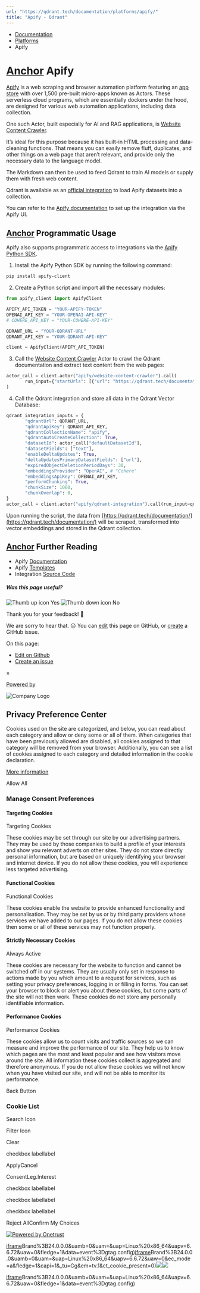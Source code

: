 ```yaml
---
url: "https://qdrant.tech/documentation/platforms/apify/"
title: "Apify - Qdrant"
---
```


- [Documentation](https://qdrant.tech/documentation/)
- [Platforms](https://qdrant.tech/documentation/platforms/)
- Apify

# [Anchor](https://qdrant.tech/documentation/platforms/apify/\#apify) Apify

[Apify](https://apify.com/) is a web scraping and browser automation platform featuring an [app store](https://apify.com/store) with over 1,500 pre-built micro-apps known as Actors. These serverless cloud programs, which are essentially dockers under the hood, are designed for various web automation applications, including data collection.

One such Actor, built especially for AI and RAG applications, is [Website Content Crawler](https://apify.com/apify/website-content-crawler).

It’s ideal for this purpose because it has built-in HTML processing and data-cleaning functions. That means you can easily remove fluff, duplicates, and other things on a web page that aren’t relevant, and provide only the necessary data to the language model.

The Markdown can then be used to feed Qdrant to train AI models or supply them with fresh web content.

Qdrant is available as an [official integration](https://apify.com/apify/qdrant-integration) to load Apify datasets into a collection.

You can refer to the [Apify documentation](https://docs.apify.com/platform/integrations/qdrant) to set up the integration via the Apify UI.

## [Anchor](https://qdrant.tech/documentation/platforms/apify/\#programmatic-usage) Programmatic Usage

Apify also supports programmatic access to integrations via the [Apify Python SDK](https://docs.apify.com/sdk/python/).

1. Install the Apify Python SDK by running the following command:



```sh
pip install apify-client

```

2. Create a Python script and import all the necessary modules:



```python
from apify_client import ApifyClient

APIFY_API_TOKEN = "YOUR-APIFY-TOKEN"
OPENAI_API_KEY = "YOUR-OPENAI-API-KEY"
# COHERE_API_KEY = "YOUR-COHERE-API-KEY"

QDRANT_URL = "YOUR-QDRANT-URL"
QDRANT_API_KEY = "YOUR-QDRANT-API-KEY"

client = ApifyClient(APIFY_API_TOKEN)

```

3. Call the [Website Content Crawler](https://apify.com/apify/website-content-crawler) Actor to crawl the Qdrant documentation and extract text content from the web pages:



```python
actor_call = client.actor("apify/website-content-crawler").call(
       run_input={"startUrls": [{"url": "https://qdrant.tech/documentation/"}]}
)

```

4. Call the Qdrant integration and store all data in the Qdrant Vector Database:



```python
qdrant_integration_inputs = {
       "qdrantUrl": QDRANT_URL,
       "qdrantApiKey": QDRANT_API_KEY,
       "qdrantCollectionName": "apify",
       "qdrantAutoCreateCollection": True,
       "datasetId": actor_call["defaultDatasetId"],
       "datasetFields": ["text"],
       "enableDeltaUpdates": True,
       "deltaUpdatesPrimaryDatasetFields": ["url"],
       "expiredObjectDeletionPeriodDays": 30,
       "embeddingsProvider": "OpenAI", # "Cohere"
       "embeddingsApiKey": OPENAI_API_KEY,
       "performChunking": True,
       "chunkSize": 1000,
       "chunkOverlap": 0,
}
actor_call = client.actor("apify/qdrant-integration").call(run_input=qdrant_integration_inputs)

```


Upon running the script, the data from [https://qdrant.tech/documentation/](https://qdrant.tech/documentation/) will be scraped, transformed into vector embeddings and stored in the Qdrant collection.

## [Anchor](https://qdrant.tech/documentation/platforms/apify/\#further-reading) Further Reading

- Apify [Documentation](https://docs.apify.com/)
- Apify [Templates](https://apify.com/templates)
- Integration [Source Code](https://github.com/apify/actor-vector-database-integrations)

##### Was this page useful?

![Thumb up icon](https://qdrant.tech/icons/outline/thumb-up.svg)
Yes
![Thumb down icon](https://qdrant.tech/icons/outline/thumb-down.svg)
No

Thank you for your feedback! 🙏

We are sorry to hear that. 😔 You can [edit](https://qdrant.tech/github.com/qdrant/landing_page/tree/master/qdrant-landing/content/documentation/platforms/apify.md) this page on GitHub, or [create](https://github.com/qdrant/landing_page/issues/new/choose) a GitHub issue.

On this page:

- [Edit on Github](https://github.com/qdrant/landing_page/tree/master/qdrant-landing/content/documentation/platforms/apify.md)
- [Create an issue](https://github.com/qdrant/landing_page/issues/new/choose)

×

[Powered by](https://qdrant.tech/)

![Company Logo](https://cdn.cookielaw.org/logos/static/ot_company_logo.png)

## Privacy Preference Center

Cookies used on the site are categorized, and below, you can read about each category and allow or deny some or all of them. When categories that have been previously allowed are disabled, all cookies assigned to that category will be removed from your browser.
Additionally, you can see a list of cookies assigned to each category and detailed information in the cookie declaration.


[More information](https://qdrant.tech/legal/privacy-policy/#cookies-and-web-beacons)

Allow All

### Manage Consent Preferences

#### Targeting Cookies

Targeting Cookies

These cookies may be set through our site by our advertising partners. They may be used by those companies to build a profile of your interests and show you relevant adverts on other sites. They do not store directly personal information, but are based on uniquely identifying your browser and internet device. If you do not allow these cookies, you will experience less targeted advertising.

#### Functional Cookies

Functional Cookies

These cookies enable the website to provide enhanced functionality and personalisation. They may be set by us or by third party providers whose services we have added to our pages. If you do not allow these cookies then some or all of these services may not function properly.

#### Strictly Necessary Cookies

Always Active

These cookies are necessary for the website to function and cannot be switched off in our systems. They are usually only set in response to actions made by you which amount to a request for services, such as setting your privacy preferences, logging in or filling in forms. You can set your browser to block or alert you about these cookies, but some parts of the site will not then work. These cookies do not store any personally identifiable information.

#### Performance Cookies

Performance Cookies

These cookies allow us to count visits and traffic sources so we can measure and improve the performance of our site. They help us to know which pages are the most and least popular and see how visitors move around the site. All information these cookies collect is aggregated and therefore anonymous. If you do not allow these cookies we will not know when you have visited our site, and will not be able to monitor its performance.

Back Button

### Cookie List

Search Icon

Filter Icon

Clear

checkbox labellabel

ApplyCancel

ConsentLeg.Interest

checkbox labellabel

checkbox labellabel

checkbox labellabel

Reject AllConfirm My Choices

[![Powered by Onetrust](https://cdn.cookielaw.org/logos/static/powered_by_logo.svg)](https://www.onetrust.com/products/cookie-consent/)

[iframe](https://td.doubleclick.net/td/rul/10862264272?random=1748574373825&cv=11&fst=1748574373825&fmt=3&bg=ffffff&guid=ON&async=1&gtm=45be55s2v9117590405z8898302740za200zb898302740&gcd=13l3l3l3l1l1&dma=0&tag_exp=101509157~103116026~103130498~103130500~103200004~103233427~103252644~103252646~103351869~103351871~104481633~104481635~104559073~104559075&ptag_exp=101509157~103116026~103130498~103130500~103200004~103233427~103252644~103252646~103351866~103351868~104481633~104481635~104559073~104559075&u_w=1280&u_h=1024&url=https%3A%2F%2Fqdrant.tech%2Fdocumentation%2Fplatforms%2Fapify%2F&_ng=1&hn=www.googleadservices.com&frm=0&tiba=Apify%20-%20Qdrant&npa=0&pscdl=noapi&auid=1539726984.1748574374&uaa=x86&uab=64&uafvl=Google%2520Chrome%3B137.0.7151.55%7CChromium%3B137.0.7151.55%7CNot%252FA)Brand%3B24.0.0.0&uamb=0&uam=&uap=Linux%20x86_64&uapv=6.6.72&uaw=0&fledge=1&data=event%3Dgtag.config)[iframe](https://td.doubleclick.net/td/rul/10862264272?random=1748574373793&cv=11&fst=1748574373793&fmt=3&bg=ffffff&guid=ON&async=1&gcl_ctr=1&gtm=45be55s2v9117590405z8898302740za200zb898302740&gcd=13l3l3l3l1l1&dma=0&tag_exp=101509157~103116026~103130498~103130500~103200004~103233427~103252644~103252646~103351869~103351871~104481633~104481635~104559073~104559075~103308614&ptag_exp=101509157~103116026~103130498~103130500~103200004~103233427~103252644~103252646~103351866~103351868~104481633~104481635~104559073~104559075&u_w=1280&u_h=1024&url=https%3A%2F%2Fqdrant.tech%2Fdocumentation%2Fplatforms%2Fapify%2F&_ng=1&label=_FJrCMev-7EDEND_w7so&hn=www.googleadservices.com&frm=0&tiba=Apify%20-%20Qdrant&value=0&bttype=purchase&npa=0&pscdl=noapi&auid=1539726984.1748574374&uaa=x86&uab=64&uafvl=Google%2520Chrome%3B137.0.7151.55%7CChromium%3B137.0.7151.55%7CNot%252FA)Brand%3B24.0.0.0&uamb=0&uam=&uap=Linux%20x86_64&uapv=6.6.72&uaw=0&ec_mode=a&fledge=1&capi=1&_tu=Cg&em=tv.1&ct_cookie_present=0)![](https://t.co/1/i/adsct?bci=4&dv=America%2FAdak%26en-US%2Cen%26Google%20Inc.%26Linux%20x86_64%26255%261280%261024%264%2624%261280%261024%260%26na&eci=3&event=%7B%7D&event_id=8b8e91a9-baf7-4adf-a0f6-66b93dec92ec&integration=advertiser&p_id=Twitter&p_user_id=0&pl_id=72e164df-64dc-4a7e-96ad-3575ced8f7dc&tw_document_href=https%3A%2F%2Fqdrant.tech%2Fdocumentation%2Fplatforms%2Fapify%2F&tw_iframe_status=0&txn_id=o81g6&type=javascript&version=2.3.33)![](https://analytics.twitter.com/1/i/adsct?bci=4&dv=America%2FAdak%26en-US%2Cen%26Google%20Inc.%26Linux%20x86_64%26255%261280%261024%264%2624%261280%261024%260%26na&eci=3&event=%7B%7D&event_id=8b8e91a9-baf7-4adf-a0f6-66b93dec92ec&integration=advertiser&p_id=Twitter&p_user_id=0&pl_id=72e164df-64dc-4a7e-96ad-3575ced8f7dc&tw_document_href=https%3A%2F%2Fqdrant.tech%2Fdocumentation%2Fplatforms%2Fapify%2F&tw_iframe_status=0&txn_id=o81g6&type=javascript&version=2.3.33)

[iframe](https://td.doubleclick.net/td/rul/10862264272?random=1748574374952&cv=11&fst=1748574374952&fmt=3&bg=ffffff&guid=ON&async=1&gtm=45be55s2v9117590405za200zb898302740&gcd=13l3l3l3l1l1&dma=0&tag_exp=101509157~103116026~103130498~103130500~103200004~103233427~103252644~103252646~103351869~103351871~104481633~104481635~104559073~104559075&ptag_exp=101509157~103116026~103130498~103130500~103200004~103233427~103252644~103252646~103351866~103351868~104481633~104481635~104559073~104559075&u_w=1280&u_h=1024&url=https%3A%2F%2Fqdrant.tech%2Fdocumentation%2Fplatforms%2Fapify%2F&_ng=1&hn=www.googleadservices.com&frm=0&tiba=Apify%20-%20Qdrant&did=dZTQ1Zm&gdid=dZTQ1Zm&npa=0&pscdl=noapi&auid=1539726984.1748574374&uaa=x86&uab=64&uafvl=Google%2520Chrome%3B137.0.7151.55%7CChromium%3B137.0.7151.55%7CNot%252FA)Brand%3B24.0.0.0&uamb=0&uam=&uap=Linux%20x86_64&uapv=6.6.72&uaw=0&fledge=1&data=event%3Dgtag.config)
